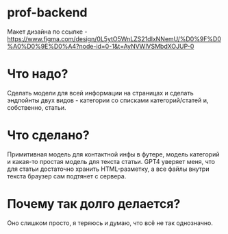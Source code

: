 # prof-backend
Макет дизайна по ссылке - https://www.figma.com/design/0L5ytO5WnLZS21dIxNNemU/%D0%9F%D0%A0%D0%9E%D0%A4?node-id=0-1&t=AyNVWlVSMbdXOJUP-0
# Что надо?
Сделать модели для всей информации на страницах и сделать эндпойнты двух видов - категории со списками категорий/статей и, собственно, статьи.
# Что сделано?
Примитивная модель для контактной инфы в футере, модель категорий и какая-то простая модель для текста статьи. GPT4 уверяет меня, что для статьи достаточно хранить HTML-разметку, а все файлы внутри текста браузер сам подтянет с сервера.
# Почему так долго делается?
Оно слишком просто, я теряюсь и думаю, что всё не так однозначно.
